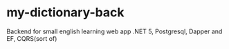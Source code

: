 # my-dictionary-back
Backend for small english learning web app
.NET 5, Postgresql, Dapper and EF, CQRS(sort of)
